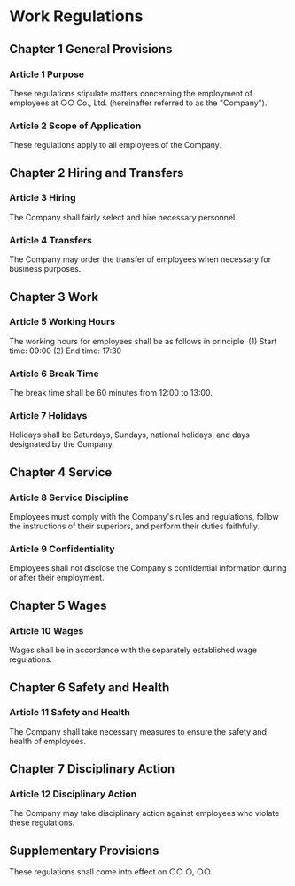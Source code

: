# Work Regulations

## Chapter 1 General Provisions

### Article 1 Purpose

These regulations stipulate matters concerning the employment of employees at ○○ Co., Ltd. (hereinafter referred to as the "Company").

### Article 2 Scope of Application

These regulations apply to all employees of the Company.

## Chapter 2 Hiring and Transfers

### Article 3 Hiring

The Company shall fairly select and hire necessary personnel.

### Article 4 Transfers

The Company may order the transfer of employees when necessary for business purposes.

## Chapter 3 Work

### Article 5 Working Hours

The working hours for employees shall be as follows in principle:
(1) Start time: 09:00
(2) End time: 17:30

### Article 6 Break Time

The break time shall be 60 minutes from 12:00 to 13:00.

### Article 7 Holidays

Holidays shall be Saturdays, Sundays, national holidays, and days designated by the Company.

## Chapter 4 Service

### Article 8 Service Discipline

Employees must comply with the Company's rules and regulations, follow the instructions of their superiors, and perform their duties faithfully.

### Article 9 Confidentiality

Employees shall not disclose the Company's confidential information during or after their employment.

## Chapter 5 Wages

### Article 10 Wages

Wages shall be in accordance with the separately established wage regulations.

## Chapter 6 Safety and Health

### Article 11 Safety and Health

The Company shall take necessary measures to ensure the safety and health of employees.

## Chapter 7 Disciplinary Action

### Article 12 Disciplinary Action

The Company may take disciplinary action against employees who violate these regulations.

## Supplementary Provisions

These regulations shall come into effect on ○○ ○, ○○.
